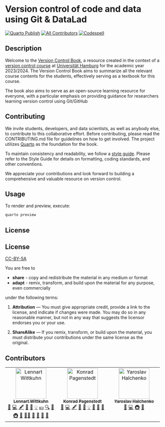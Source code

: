 # Version control of code and data using Git & DataLad

[![Quarto Publish](https://github.com/lnnrtwttkhn/version-control-book/actions/workflows/publish.yml/badge.svg)](https://github.com/lnnrtwttkhn/version-control-book/actions/workflows/publish.yml)
[![All Contributors](https://img.shields.io/github/all-contributors/lnnrtwttkhn/version-control-book?color=ee8449&style=flat-square)](#contributors)
[![Codespell](https://github.com/lnnrtwttkhn/version-control-book/actions/workflows/codespell.yml/badge.svg)](https://github.com/lnnrtwttkhn/version-control-book/actions/workflows/codespell.yml)

## Description

Welcome to the [Version Control Book](https://lennartwittkuhn.com/version-control-book/), a resource created in the context of a [version control course](https://lennartwittkuhn.com/version-control-course-uhh-ws23/) at [Universität Hamburg](https://www.uni-hamburg.de) for the academic year 2023/2024.
The Version Control Book aims to summarize all the relevant course contents for the students, effectively serving as a textbook for this course.

The book also aims to serve as an open-source learning resource for everyone, with a particular emphasis on providing guidance for researchers learning version control using Git/GitHub

## Contributing

We invite students, developers, and data scientists, as well as anybody else, to contribute to this collaborative effort.
Before contributing, please read the CONTRIBUTING.md file for guidelines on how to get involved.
The project utilizes [Quarto](https://quarto.org) as the foundation for the book. 

To maintain consistency and readability, we follow a [style guide](https://lennartwittkuhn.com/version-control-book/misc/style-guide.html). 
Please refer to the Style Guide for details on formatting, coding standards, and other conventions.

We appreciate your contributions and look forward to building a comprehensive and valuable resource on version control.

## Usage

To render and preview, execute:

```bash
quarto preview
```

## License

## License

[CC-BY-SA](LICENSE)

You are free to

- **share** - copy and redistribute the material in any medium or format
- **adapt** - remix, transform, and build upon the material for any purpose, even commercially

under the following terms:

1) **Attribution** — You must give appropriate credit, provide a link to the license, and indicate
 if changes were made. You may do so in any reasonable manner, but not in any way that suggests
 the licensor endorses you or your use.

2) **ShareAlike** — If you remix, transform, or build upon the material, you must distribute your
 contributions under the same license as the original.

## Contributors

<!-- ALL-CONTRIBUTORS-LIST:START - Do not remove or modify this section -->
<!-- prettier-ignore-start -->
<!-- markdownlint-disable -->
<table>
  <tbody>
    <tr>
      <td align="center" valign="top" width="14.28%"><a href="https://lennartwittkuhn.com/"><img src="https://avatars.githubusercontent.com/u/42233065?v=4?s=100" width="100px;" alt="Lennart Wittkuhn"/><br /><sub><b>Lennart Wittkuhn</b></sub></a><br /><a href="https://github.com/lnnrtwttkhn/version-control-book/issues?q=author%3Alnnrtwttkhn" title="Bug reports">🐛</a> <a href="https://github.com/lnnrtwttkhn/version-control-book/commits?author=lnnrtwttkhn" title="Code">💻</a> <a href="#content-lnnrtwttkhn" title="Content">🖋</a> <a href="#design-lnnrtwttkhn" title="Design">🎨</a> <a href="https://github.com/lnnrtwttkhn/version-control-book/commits?author=lnnrtwttkhn" title="Documentation">📖</a> <a href="#example-lnnrtwttkhn" title="Examples">💡</a> <a href="#financial-lnnrtwttkhn" title="Financial">💵</a> <a href="#fundingFinding-lnnrtwttkhn" title="Funding Finding">🔍</a> <a href="#ideas-lnnrtwttkhn" title="Ideas, Planning, & Feedback">🤔</a> <a href="#infra-lnnrtwttkhn" title="Infrastructure (Hosting, Build-Tools, etc)">🚇</a> <a href="#maintenance-lnnrtwttkhn" title="Maintenance">🚧</a> <a href="#mentoring-lnnrtwttkhn" title="Mentoring">🧑‍🏫</a> <a href="#projectManagement-lnnrtwttkhn" title="Project Management">📆</a> <a href="#question-lnnrtwttkhn" title="Answering Questions">💬</a> <a href="https://github.com/lnnrtwttkhn/version-control-book/pulls?q=is%3Apr+reviewed-by%3Alnnrtwttkhn" title="Reviewed Pull Requests">👀</a> <a href="#talk-lnnrtwttkhn" title="Talks">📢</a></td>
      <td align="center" valign="top" width="14.28%"><a href="https://github.com/konradpa"><img src="https://avatars.githubusercontent.com/u/135045175?v=4?s=100" width="100px;" alt="Konrad Pagenstedt"/><br /><sub><b>Konrad Pagenstedt</b></sub></a><br /><a href="https://github.com/lnnrtwttkhn/version-control-book/issues?q=author%3Akonradpa" title="Bug reports">🐛</a> <a href="https://github.com/lnnrtwttkhn/version-control-book/commits?author=konradpa" title="Code">💻</a> <a href="#content-konradpa" title="Content">🖋</a> <a href="#design-konradpa" title="Design">🎨</a> <a href="https://github.com/lnnrtwttkhn/version-control-book/commits?author=konradpa" title="Documentation">📖</a> <a href="#example-konradpa" title="Examples">💡</a> <a href="#ideas-konradpa" title="Ideas, Planning, & Feedback">🤔</a> <a href="#maintenance-konradpa" title="Maintenance">🚧</a> <a href="https://github.com/lnnrtwttkhn/version-control-book/pulls?q=is%3Apr+reviewed-by%3Akonradpa" title="Reviewed Pull Requests">👀</a></td>
      <td align="center" valign="top" width="14.28%"><a href="http://www.oneukrainian.com"><img src="https://avatars.githubusercontent.com/u/39889?v=4?s=100" width="100px;" alt="Yaroslav Halchenko"/><br /><sub><b>Yaroslav Halchenko</b></sub></a><br /><a href="https://github.com/lnnrtwttkhn/version-control-book/issues?q=author%3Ayarikoptic" title="Bug reports">🐛</a> <a href="https://github.com/lnnrtwttkhn/version-control-book/commits?author=yarikoptic" title="Code">💻</a> <a href="#infra-yarikoptic" title="Infrastructure (Hosting, Build-Tools, etc)">🚇</a> <a href="https://github.com/lnnrtwttkhn/version-control-book/pulls?q=is%3Apr+reviewed-by%3Ayarikoptic" title="Reviewed Pull Requests">👀</a></td>
    </tr>
  </tbody>
</table>

<!-- markdownlint-restore -->
<!-- prettier-ignore-end -->

<!-- ALL-CONTRIBUTORS-LIST:END -->